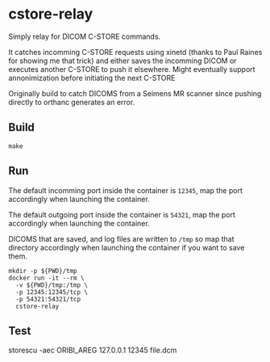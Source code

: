 # cstore-relay

Simply relay for DICOM C-STORE commands.  

It catches incomming C-STORE requests using xinetd (thanks to Paul Raines for showing me that trick) and either saves the incomming DICOM or executes another C-STORE to push it elsewhere.  Might eventually support annonimization before initiating the next C-STORE

Originally build to catch DICOMS from a Seimens MR scanner since pushing directly to orthanc generates an error.

## Build

`make`

## Run

The default incomming port inside the container is `12345`, map the port accordingly when launching the container.

The default outgoing port inside the container is `54321`, map the port accordingly when launching the container.

DICOMS that are saved, and log files are written to `/tmp` so map that directory accordingly when launching the container if you want to save them.

```
mkdir -p ${PWD}/tmp
docker run -it --rm \
  -v ${PWD}/tmp:/tmp \
  -p 12345:12345/tcp \
  -p 54321:54321/tcp
  cstore-relay
```

## Test

storescu -aec ORIBI_AREG 127.0.0.1 12345 file.dcm





